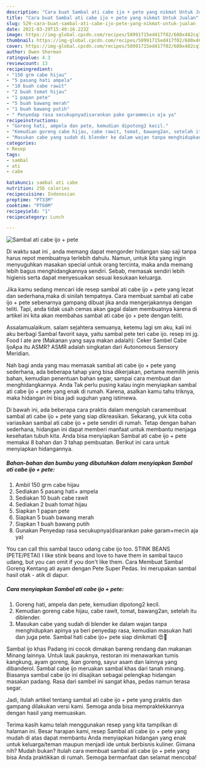 ```yaml
---
description: "Cara buat Sambal ati cabe ijo + pete yang nikmat Untuk Jualan"
title: "Cara buat Sambal ati cabe ijo + pete yang nikmat Untuk Jualan"
slug: 529-cara-buat-sambal-ati-cabe-ijo-pete-yang-nikmat-untuk-jualan
date: 2021-03-29T15:49:16.223Z
image: https://img-global.cpcdn.com/recipes/58991715ed417f02/680x482cq70/sambal-ati-cabe-ijo-pete-foto-resep-utama.jpg
thumbnail: https://img-global.cpcdn.com/recipes/58991715ed417f02/680x482cq70/sambal-ati-cabe-ijo-pete-foto-resep-utama.jpg
cover: https://img-global.cpcdn.com/recipes/58991715ed417f02/680x482cq70/sambal-ati-cabe-ijo-pete-foto-resep-utama.jpg
author: Owen Sherman
ratingvalue: 4.3
reviewcount: 13
recipeingredient:
- "150 grm cabe hijau"
- "5 pasang hati ampela"
- "10 buah cabe rawit"
- "2 buah tomat hijau"
- "1 papan pete"
- "5 buah bawang merah"
- "1 buah bawang putih"
- " Penyedap rasa secukupnyadisarankan pake garammecin aja ya"
recipeinstructions:
- "Goreng hati, ampela dan pete, kemudian dipotong2 kecil."
- "Kemudian goreng cabe hijau, cabe rawit, tomat, bawang2an, setelah itu diblender."
- "Masukan cabe yang sudah di blender ke dalam wajan tanpa menghidupkan apinya ya beri penyedap rasa, kemudian masukan hati dan juga pete. Sambal hati cabe ijo+ pete siap dinikmati 😍🤗"
categories:
- Resep
tags:
- sambal
- ati
- cabe

katakunci: sambal ati cabe 
nutrition: 256 calories
recipecuisine: Indonesian
preptime: "PT33M"
cooktime: "PT60M"
recipeyield: "1"
recipecategory: Lunch

---
```



![Sambal ati cabe ijo + pete](https://img-global.cpcdn.com/recipes/58991715ed417f02/680x482cq70/sambal-ati-cabe-ijo-pete-foto-resep-utama.jpg)

Di waktu  saat ini , anda memang dapat mengorder hidangan siap saji tanpa harus repot membuatnya terlebih dahulu. Namun, untuk kita yang ingin menyuguhkan masakan special untuk orang tercinta, maka anda memang lebih bagus menghidangkannya sendiri. Sebab, memasak sendiri lebih higienis serta dapat menyesuaikan sesuai kesukaan keluarga.

Jika kamu sedang mencari ide resep sambal ati cabe ijo + pete yang lezat dan sederhana,maka di sinilah tempatnya. Cara membuat sambal ati cabe ijo + pete  sebenarnya gampang dibuat jika anda mengerjakannya dengan teliti. Tapi, anda tidak usah cemas akan gagal dalam membuatnya 
karena di artikel ini kita akan membahas sambal ati cabe ijo + pete dengan teliti.  

Assalamualaikum. salam sejahtera semuanya, ketemu lagi sm aku, kali ini aku berbagi Sambal favorit saya, yaitu sambal pete teri cabe ijo. resep ini jg. Food I ate are (Makanan yang saya makan adalah): Ceker Sambel Cabe IjoApa itu ASMR? ASMR adalah singkatan dari Autonomous Sensory Meridian.

Nah bagi anda yang mau memasak sambal ati cabe ijo + pete yang sederhana, ada beberapa tahap yang bisa dikerjakan, pertama memilih jenis bahan, kemudian penentuan bahan segar, sampai cara membuat dan menghidangkannya. Anda Tak perlu pusing kalau ingin menyiapkan sambal ati cabe ijo + pete yang enak di rumah. Karena, asalkan kamu  tahu triknya, maka hidangan ini bisa jadi suguhan yang istimewa.

Di bawah ini, ada beberapa cara praktis  dalam mengolah caramembuat sambal ati cabe ijo + pete yang siap dikreasikan. Sekarang, yuk kita coba variasikan sambal ati cabe ijo + pete sendiri di rumah. Tetap dengan bahan sederhana, hidangan ini dapat memberi manfaat untuk membantu menjaga kesehatan tubuh kita. Anda bisa menyiapkan Sambal ati cabe ijo + pete memakai 8 bahan dan 3 tahap pembuatan. Berikut ini cara untuk menyiapkan hidangannya.

<!--inarticleads1-->

##### Bahan-bahan dan bumbu yang dibutuhkan dalam menyiapkan Sambal ati cabe ijo + pete:

1. Ambil 150 grm cabe hijau
1. Sediakan 5 pasang hati+ ampela
1. Sediakan 10 buah cabe rawit
1. Sediakan 2 buah tomat hijau
1. Siapkan 1 papan pete
1. Siapkan 5 buah bawang merah
1. Siapkan 1 buah bawang putih
1. Gunakan  Penyedap rasa secukupnya(disarankan pake garam+mecin aja ya)


You can call this sambal tauco udang cabe ijo too. STINK BEANS (PETE/PETAI) I like stink beans and love to have them in sambal tauco udang, but you can omit if you don&#39;t like them. Cara Membuat Sambal Goreng Kentang ati ayam dengan Pete Super Pedas. Ini merupakan sambal hasil otak - atik di dapur. 

<!--inarticleads2-->

##### Cara menyiapkan Sambal ati cabe ijo + pete:

1. Goreng hati, ampela dan pete, kemudian dipotong2 kecil.
1. Kemudian goreng cabe hijau, cabe rawit, tomat, bawang2an, setelah itu diblender.
1. Masukan cabe yang sudah di blender ke dalam wajan tanpa menghidupkan apinya ya beri penyedap rasa, kemudian masukan hati dan juga pete. Sambal hati cabe ijo+ pete siap dinikmati 😍🤗


Sambal ijo khas Padang ini cocok dimakan bareng rendang dan makanan Minang lainnya. Untuk lauk pauknya, restoran ini menawarkan tumis kangkung, ayam goreng, ikan goreng, sayur asam dan lainnya yang dibanderol. Sambal cabe ijo meruakan sambal khas dari tanah minang. Biasanya sambal cabe ijo ini disajikan sebagai pelengkap hidangan masakan padang. Rasa dari sambel ini sangat khas, pedas namun terasa segar. 

Jadi, itulah artikel tentang  sambal ati cabe ijo + pete  yang praktis dan gampang dilakukan versi kami. Semoga anda bisa mempraktekkannya dengan hasil yang memuaskan. 

Terima kasih kamu telah menggunakan resep yang kita tampilkan di halaman ini. Besar harapan kami, resep  Sambal ati cabe ijo + pete yang mudah di atas dapat membantu Anda menyiapkan hidangan yang enak untuk keluarga/teman maupun menjadi ide untuk berbisnis kuliner. Gimana nih? Mudah bukan? Itulah cara membuat sambal ati cabe ijo + pete yang bisa Anda praktikkan di rumah. Semoga bermanfaat dan selamat mencoba!

